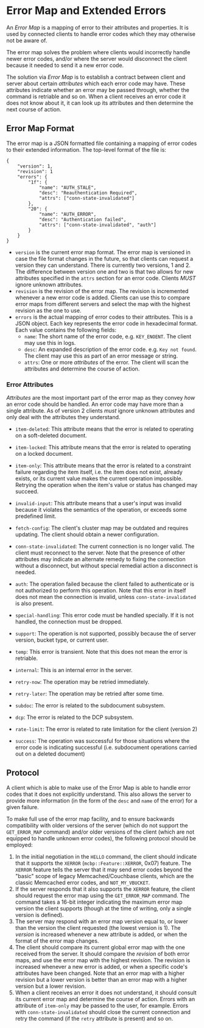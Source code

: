 # Error Map and Extended Errors

An _Error Map_ is a mapping of error to their attributes and properties.
It is used by connected clients to handle error codes which they may
otherwise not be aware of.

The error map solves the problem where clients would incorrectly handle
newer error codes, and/or where the server would disconnect the client
because it needed to send it a new error code.

The solution via _Error Map_ is to establish a contract between client and
server about certain *attributes* which each error code may have. These
attributes indicate whether an error may be passed through, whether the command
is retriable and so on. When a client receives an error code it does not know
about it, it can look up its attributes and then determine the next course of
action.

## Error Map Format

The error map is a JSON formatted file containing a mapping of error codes
to their extended information. The top-level format of the file is:

```
{
    "version": 1,
    "revision": 1
    "errors": {
        "1f": {
            "name": "AUTH_STALE",
            "desc": "Reauthentication Required",
            "attrs": ["conn-state-invalidated"]
        },
        "20": {
            "name": "AUTH_ERROR",
            "desc": "Authentication failed",
            "attrs": ["conn-state-invalidated", "auth"]
        }
    }
}
```

* `version` is the current error map format. The error map is versioned
  in case the file format changes in the future, so that clients can request
  a version they can understand. There is currently two versions, 1 and 2.
  The difference between version one and two is that two allows for new
  attributes specified in the `attrs` section for an error code. Clients
  *MUST* ignore unknown attributes.
* `revision` is the revision of the error map. The revision is incremented
  whenever a new error code is added. Clients can use this to compare error
  maps from different servers and select the map with the highest revision
  as the one to use.
* `errors` is the actual mapping of error codes to their attributes. This is
  a JSON object. Each key represents the error code in hexadecimal format.
  Each value contains the following fields:
  * `name`: The short name of the error code, e.g. `KEY_ENOENT`.
    The client may use this in logs.
  * `desc`: An expanded description of the error code. e.g. `Key not found`.
    The client may use this as part of an error message or string.
  * `attrs`: One or more _attributes_ of the error. The client will scan the
    attributes and determine the course of action.


### Error Attributes

_Attributes_ are the most important part of the error map as they convey _how_
an error code should be handled. An error code may have more than a single
attribute. As of version 2 clients *must* ignore unknown attributes and only
deal with the attributes they understand.

* `item-deleted`: This attribute means that the error is related to operating
  on a soft-deleted document.

* `item-locked`: This attribute means that the error is related to operating on a locked document.

* `item-only`: This attribute means that the error is related to a constraint
  failure regarding the item itself, i.e. the item does not exist, already exists,
  or its current value makes the current operation impossible. Retrying the
  operation when the item's value or status has changed may succeed.

* `invalid-input`: This attribute means that a user's input was invalid because
  it violates the semantics of the operation, or exceeds some predefined limit.
  
* `fetch-config`: The client's cluster map may be outdated and requires updating.
  The client should obtain a newer configuration.
  
* `conn-state-invalidated`: The current connection is no longer valid. The client
  must reconnect to the server. Note that the presence of other attributes may
  indicate an alternate remedy to fixing the connection without a disconnect, but
  without special remedial action a disconnect is needed.
  
* `auth`: The operation failed because the client failed to authenticate or is not
  authorized to perform this operation. Note that this error in itself does not
  mean the connection is invalid, unless `conn-state-invalidated` is also present.
  
* `special-handling`: This error code must be handled specially. If it is not handled,
  the connection must be dropped.
  
* `support`: The operation is not supported, possibly because the of server version,
  bucket type, or current user.
  
* `temp`: This error is transient. Note that this does not mean the error is retriable.

* `internal`: This is an internal error in the server.

* `retry-now`: The operation may be retried immediately.

* `retry-later`: The operation may be retried after some time.

* `subdoc`: The error is related to the subdocument subsystem.

* `dcp`: The error is related to the DCP subsystem.

* `rate-limit`: The error is related to rate limitation for the client (version 2)

* `success`: The operation was successful for those situations where the error
  code is indicating successful (i.e. subdocument operations carried out on a
  deleted document)


## Protocol

A client which is able to make use of the Error Map is able to handle error codes
that it does not explicitly understand. This also allows the server to provide
more information (in the form of the `desc` and `name` of the error) for a given
failure.

To make full use of the error map facility, and to ensure backwards compatibility
with older versions of the server (which do not support the `GET_ERROR_MAP` command)
and/or older versions of the client (which are not equipped to handle unknown error
codes), the following protocol should be employed:

1. In the initial negotiation in the `HELLO` command, the client should indicate that
   it supports the `XERROR` (`mcbp::Feature::XERROR`, 0x07) feature. The `XERROR` feature
   tells the server that it may send error codes beyond the "basic" scope of legacy
   Memcached/Couchbase clients, which are the classic Memcached error codes, and
   `NOT_MY_VBUCKET`.
2. If the server responds that it also supports the `XERROR` feature, the client
   should request the error map using the `GET_ERROR_MAP` command. The command takes
   a 16-bit integer indicating the maximum error map version the client supports (though
   at the time of writing, only a single version is defined).
3. The server may respond with an error map version equal to, or lower than the version
   the client requested (the lowest version is 1). The _version_ is increased whenever
   a new attribute is added, or when the format of the error map changes.
4. The client should compare its current global error map with the one received from the
   server. It should compare the _revision_ of both error maps, and use the error map
   with the highest revision. The revision is increased whenever a new error is added, or
   when a specific code's attributes have been changed. Note that an error map with a
   higher revision but a lower version is better than an error map with a higher version
   but a lower revision.
5. When a client receives an error it does not understand, it should consult its current
   error map and determine the course of action. Errors with an attribute of `item-only`
   may be passed to the user, for example. Errors with `conn-state-invalidated` should
   close the current connection and retry the command (if the `retry` attribute is present)
   and so on.
